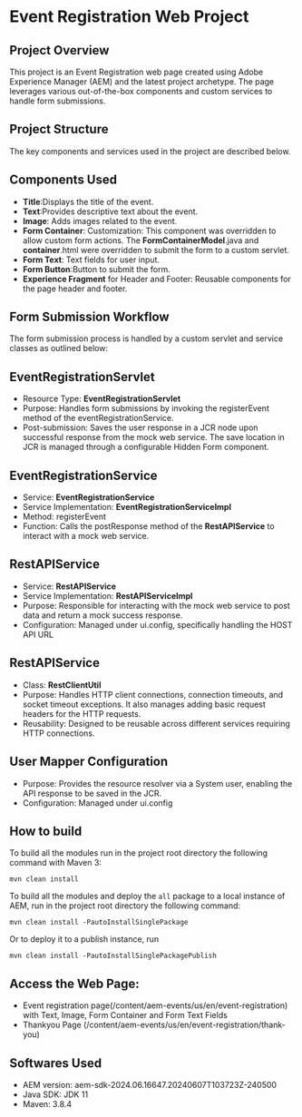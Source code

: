 # Event Registration Web Project

## Project Overview
This project is an Event Registration web page created using Adobe Experience Manager (AEM) and the latest project archetype. The page leverages various out-of-the-box components and custom services to handle form submissions.

## Project Structure

The key components and services used in the project are described below.

## Components Used

* **Title**:Displays the title of the event.
* **Text**:Provides descriptive text about the event.
* **Image**: Adds images related to the event.
* **Form Container**: Customization: This component was overridden to allow custom form actions. The **FormContainerModel**.java and **container**.html were overridden to submit the form to a custom servlet.
* **Form Text**: Text fields for user input.
* **Form Button**:Button to submit the form.
* **Experience Fragment** for Header and Footer: Reusable components for the page header and footer.

## Form Submission Workflow
The form submission process is handled by a custom servlet and service classes as outlined below:

## EventRegistrationServlet

* Resource Type: **EventRegistrationServlet**
* Purpose: Handles form submissions by invoking the registerEvent method of the eventRegistrationService.
*  Post-submission: Saves the user response in a JCR node upon successful response from the mock web service. The save location in JCR is managed through a configurable Hidden Form component.

## EventRegistrationService

* Service: **EventRegistrationService**
* Service Implementation: **EventRegistrationServiceImpl**
* Method: registerEvent
* Function: Calls the postResponse method of the **RestAPIService** to interact with a mock web service.

## RestAPIService

* Service: **RestAPIService**
* Service Implementation: **RestAPIServiceImpl**
* Purpose: Responsible for interacting with the mock web service to post data and return a mock success response.
* Configuration: Managed under ui.config, specifically handling the HOST API URL

## RestAPIService

* Class: **RestClientUtil**
* Purpose: Handles HTTP client connections, connection timeouts, and socket timeout exceptions. It also manages adding basic request headers for the HTTP requests.
* Reusability: Designed to be reusable across different services requiring HTTP connections.

## User Mapper Configuration
* Purpose: Provides the resource resolver via a System user, enabling the API response to be saved in the JCR.
* Configuration: Managed under ui.config

## How to build

To build all the modules run in the project root directory the following command with Maven 3:

    mvn clean install

To build all the modules and deploy the `all` package to a local instance of AEM, run in the project root directory the following command:

    mvn clean install -PautoInstallSinglePackage

Or to deploy it to a publish instance, run

    mvn clean install -PautoInstallSinglePackagePublish

## Access the Web Page:
* Event registration page(/content/aem-events/us/en/event-registration) with Text, Image, Form Container and Form Text Fields
* Thankyou Page (/content/aem-events/us/en/event-registration/thank-you)

## Softwares Used
* AEM version: aem-sdk-2024.06.16647.20240607T103723Z-240500
* Java SDK: JDK 11
* Maven: 3.8.4
